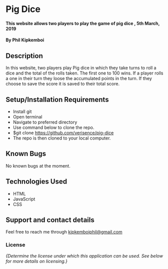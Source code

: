 # Pig Dice
#### This website allows two players to play the game of pig dice , 5th March, 2019
#### By **Phil Kipkemboi**
## Description
In this website, two players play Pig dice in which they take turns to roll a dice and the total of the rolls taken. The first one to 100 wins. If a player rolls a one in their turn they loose the accumulated points in the turn. If they choose to save the score it is saved to their total score.
## Setup/Installation Requirements
* Install git
* Open terminal
* Navigate to preferred directory
* Use command below to clone the repo.
* $git clone https://github.com/verisence/pig-dice
* The repo is then cloned to your local computer.
## Known Bugs
No known bugs at the moment.
## Technologies Used
* HTML
* JavaScript
* CSS
## Support and contact details
Feel free to reach me through kipkemboiphil@gmail.com
### License
*{Determine the license under which this application can be used.  See below for more details on licensing.}*
